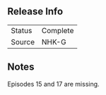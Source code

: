 ## Release Info

|        |          |
| ------ | -------- |
| Status | Complete |
| Source | NHK-G    |

## Notes
Episodes 15 and 17 are missing.
